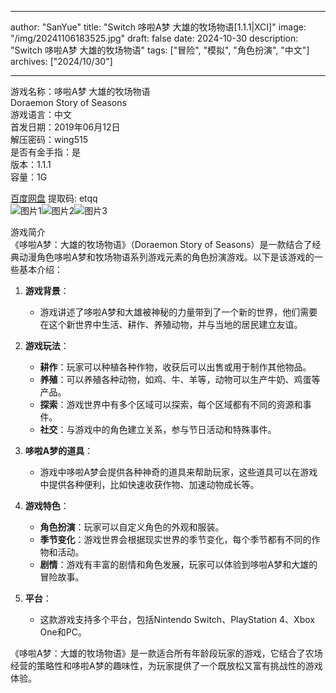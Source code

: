 
---
author: "SanYue"
title: "Switch 哆啦A梦 大雄的牧场物语[1.1.1|XCI]"
image: "/img/20241106183525.jpg"
draft: false
date: 2024-10-30
description: "Switch 哆啦A梦 大雄的牧场物语"
tags: ["冒险", "模拟", "角色扮演", "中文"]
archives: ["2024/10/30"]

---

游戏名称：哆啦A梦 大雄的牧场物语   
Doraemon Story of Seasons    
游戏语言：中文  
首发日期：2019年06月12日  
解压密码：wing515  
是否有金手指：是  
版本：1.1.1   
容量：1G

[百度网盘](https://pan.baidu.com/s/1-gNbGi8yjbtumgiXVYzBiw) 提取码: etqq  
![图片1](/img/0beb1b.jpg)![图片2](/img/010e68.jpg)![图片3](/img/bf75f8.jpg)  

游戏简介  
《哆啦A梦：大雄的牧场物语》（Doraemon Story of Seasons）是一款结合了经典动漫角色哆啦A梦和牧场物语系列游戏元素的角色扮演游戏。以下是该游戏的一些基本介绍：

1. **游戏背景**：
   - 游戏讲述了哆啦A梦和大雄被神秘的力量带到了一个新的世界，他们需要在这个新世界中生活、耕作、养殖动物，并与当地的居民建立友谊。

2. **游戏玩法**：
   - **耕作**：玩家可以种植各种作物，收获后可以出售或用于制作其他物品。
   - **养殖**：可以养殖各种动物，如鸡、牛、羊等，动物可以生产牛奶、鸡蛋等产品。
   - **探索**：游戏世界中有多个区域可以探索，每个区域都有不同的资源和事件。
   - **社交**：与游戏中的角色建立关系，参与节日活动和特殊事件。

3. **哆啦A梦的道具**：
   - 游戏中哆啦A梦会提供各种神奇的道具来帮助玩家，这些道具可以在游戏中提供各种便利，比如快速收获作物、加速动物成长等。

4. **游戏特色**：
   - **角色扮演**：玩家可以自定义角色的外观和服装。
   - **季节变化**：游戏世界会根据现实世界的季节变化，每个季节都有不同的作物和活动。
   - **剧情**：游戏有丰富的剧情和角色发展，玩家可以体验到哆啦A梦和大雄的冒险故事。

5. **平台**：
   - 这款游戏支持多个平台，包括Nintendo Switch、PlayStation 4、Xbox One和PC。

《哆啦A梦：大雄的牧场物语》是一款适合所有年龄段玩家的游戏，它结合了农场经营的策略性和哆啦A梦的趣味性，为玩家提供了一个既放松又富有挑战性的游戏体验。
